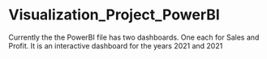 # Visualization_Project_PowerBI
Currently the the PowerBI file has two dashboards. One each for Sales and Profit. 
It is an interactive dashboard for the years 2021 and 2021 
